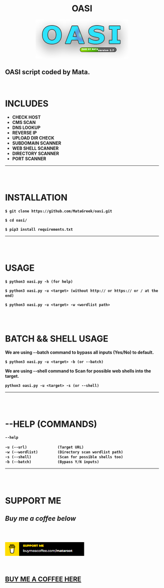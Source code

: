 <center>

# <b> OASI

</center>

<center>

![](images/v2.7.png)

</center>

## <b> OASI script coded by Mata.

<br>

# <b> INCLUDES

- <b> CHECK HOST
- <b> CMS SCAN
- <b> DNS LOOKUP
- <b> REVERSE IP
- <b> UPLOAD DIR CHECK
- <b> SUBDOMAIN SCANNER
- <b> WEB SHELL SCANNER
- <b> DIRECTORY SCANNER
- <b> PORT SCANNER

---

<br>
<br>

# <b> INSTALLATION

```
$ git clone https://github.com/MataGreek/oasi.git
```

```
$ cd oasi/
```

```
$ pip3 install requirements.txt
```

---

<br>
<br>

# <b> USAGE

```
$ python3 oasi.py -h (for help)
```

```
$ python3 oasi.py -u <target> (without http:// or https:// or / at the end)
```

```
$ python3 oasi.py -u <target> -w <wordlist path>
```

<br>
<br>

# <b> BATCH && SHELL USAGE

<b>We are using --batch command to bypass all inputs (Yes/No) to default.

```
$ python3 oasi.py -u <target> -b (or --batch)
```

<b>We are using --shell command to Scan for possible web shells into the target.

```
python3 oasi.py -u <target> -s (or --shell)
```

---

<br>
<br>

# <b> --HELP (COMMANDS)

```
--help

-u (--url)              (Target URL)
-w (--wordlist)         (Directory scan wordlist path)
-s (--shell)            (Scan for possible shells too)
-b (--batch)            (Bypass Y/N inputs)
```

---

<br>
<br>

# <b> SUPPORT ME

## <b> _Buy me a coffee below_

<br>
<br>

![](images/coffee.PNG)

<br>

## <b> [BUY ME A COFFEE HERE](https://www.buymeacoffee.com/mataroot)
